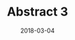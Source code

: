 ---
title: Abstract 3
date: '2018-03-04'
thumb_image: images/mar-3yo/abstract3.jpg
thumb_image_alt: Abstract 3
image: images/mar-3yo/abstract3.jpg
image_alt: Abstract 3
template: project
---	